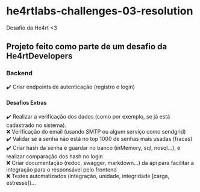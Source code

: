 # he4rtlabs-challenges-03-resolution
Desafio da He4rt &lt;3

## Projeto feito como parte de um desafio da He4rtDevelopers

### Backend
 
✔️ Criar endpoints de autenticação (registro e login)

#### Desafios Extras
 
 ✔️ Realizar a verificação dos dados (como por exemplo, se já está cadastrado no sistema). <br />
 ❌ Verificação do email (usando SMTP ou algum serviço como sendgrid) <br />
 ✔️ Validar se a senha não está no top 1000 de senhas mais usadas (fracas) <br />
 ✔️ Criar hash da senha e guardar no banco (inMemory, sql, nosql...), e realizar comparação dos hash no login <br />
 ❌ Criar documentação (redoc, swagger, markdown…) da api para facilitar a integração para o responsável pelo frontend <br />
 ❌ Testes automatizados (integração, unidade, integridade [carga, estresse])...
